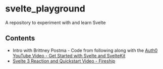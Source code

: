 # svelte_playground

A repository to experiment with and learn Svelte

## Contents

* Intro with Brittney Postma - Code from following along with the [Auth0 YouTube Video - Get Started with Svelte and SvelteKit](https://youtu.be/fOD_3iSiwTQ)
* [Svelte 3 Reaction and Quickstart Video - Fireship](https://youtu.be/043h4ugAj4c)